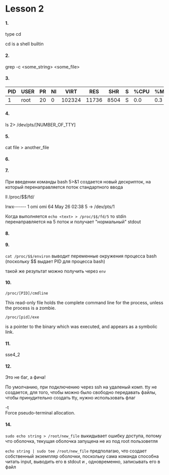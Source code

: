 # Lesson 2

#### 1.

type cd

cd is a shell builtin

#### 2.

grep -c <some_string> <some_file>

#### 3. 

PID | USER | PR | NI | VIRT | RES | SHR | S | %CPU | %MEM | TIME+ | COMMAND
| -- | -- | -- | -- | -- | -- | -- | -- | -- | -- | -- | -- 
1 | root | 20 | 0 | 102324 | 11736 | 8504 | S | 0.0 | 0.3 | 0:12.05 | systemd

#### 4.

ls 2> /dev/pts/[NUMBER_OF_TTY]

#### 5.

cat file > another_file

#### 6.

#### 7.

При введении команды bash 5>&1 создается новый дескрипток,
на который перенаправляется поток стандартного ввода

ll /proc/$$/fd/

lrwx------ 1 omi omi 64 May 26 02:38 5 -> /dev/pts/1

Когда выполняется ```echo <text> > /proc/$$/fd/5``` то stdin перенаправляется на 5 поток и получает "нормальный" stdout

#### 8.

#### 9.

```cat /proc/$$/environ``` 
выводит переменные окружения процесса bash (поскольку $$ выдает PID для процесса bash)

такой же результат можно получить через
```env```

#### 10.

```/proc/[PID]/cmdline```

This  read-only  file holds the complete command line for the process, unless the process is a zombie.

```/proc/[pid]/exe``` 
 
is a pointer to the binary which was executed, and appears as a symbolic link.

#### 11.

sse4_2

#### 12.

Это не баг, а фича! 

По умолчанию, при подключению через ssh на удаленый комп. tty не создается,
для того, чтобы можно было свободно передавать файлы,
чтобы принудительно создать tty, нужно использовать флаг

-t      
    Force pseudo-terminal allocation.

#### 14.

```sudo echo string > /root/new_file```
выкидывает ошибку доступа, потому что оболочка, текущая оболочка запущена не из под root пользоветля

```echo string | sudo tee /root/new_file```
предполагаю, что создает собственный экземпляр оболочки, поскольку сама команда способна читать input, выводить его в stdout
и , одновременно, записывать его в файл


